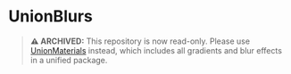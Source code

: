 # UnionBlurs

> **⚠️ ARCHIVED:** This repository is now read-only. Please use [UnionMaterials](https://github.com/unionst/union-materials) instead, which includes all gradients and blur effects in a unified package.